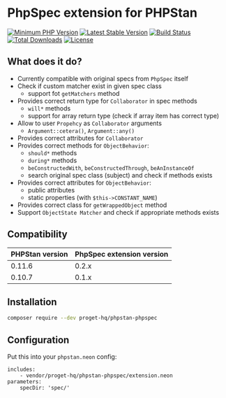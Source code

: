 # PhpSpec extension for PHPStan

[![Minimum PHP Version](https://img.shields.io/badge/php-%3E%3D%207.1-8892BF.svg)](https://php.net/)
[![Latest Stable Version](https://img.shields.io/packagist/v/proget-hq/phpstan-phpspec.svg)](https://packagist.org/packages/proget-hq/phpstan-phpspec)
[![Build Status](https://travis-ci.org/proget-hq/phpstan-phpspec.svg?branch=master)](https://travis-ci.org/proget-hq/phpstan-phpspec)
[![Total Downloads](https://poser.pugx.org/proget-hq/phpstan-phpspec/downloads.svg)](https://packagist.org/packages/proget-hq/phpstan-phpspec)
[![License](https://poser.pugx.org/proget-hq/phpstan-phpspec/license.svg)](https://packagist.org/packages/proget-hq/phpstan-phpspec)

## What does it do?

* Currently compatible with original specs from `PhpSpec` itself
* Check if custom matcher exist in given spec class
  * support fot `getMatchers` method 
* Provides correct return type for `Collaborator` in spec methods
  * `will*` methods
  * support for array return type (check if array item has correct type)
* Allow to user `Propehcy` as `Collaborator` arguments
  * `Argument::cetera()`, `Argument::any()`
* Provides correct attributes for `Collaborator`
* Provides correct methods for `ObjectBehavior`:
  * `should*` methods
  * `during*` methods
  * `beConstructedWith`, `beConstructedThrough`, `beAnInstanceOf`
  * search original spec class (subject) and check if methods exists
* Provides correct attributes for `ObjectBehavior`:
  * public attributes
  * static properties (with `$this->CONSTANT_NAME`)
* Provides correct class for `getWrappedObject` method
* Support `ObjectState Matcher` and check if appropriate methods exists


## Compatibility

| PHPStan version | PhpSpec extension version |
| --------------- | ---------------------- |
| 0.11.6          | 0.2.x                  |
| 0.10.7          | 0.1.x                  |


## Installation

```sh
composer require --dev proget-hq/phpstan-phpspec
```

## Configuration

Put this into your `phpstan.neon` config:

```neon
includes:
	- vendor/proget-hq/phpstan-phpspec/extension.neon
parameters:
    specDir: 'spec/'
```
